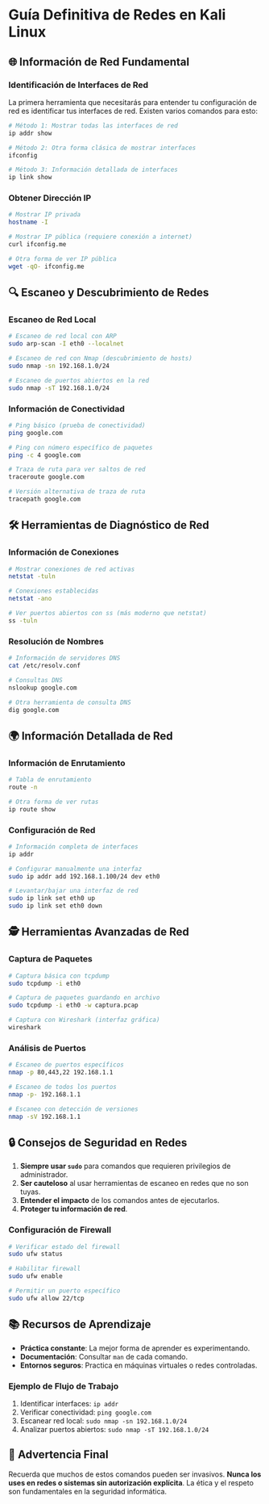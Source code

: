 # Guía Definitiva de Redes en Kali Linux

## 🌐 Información de Red Fundamental

### Identificación de Interfaces de Red
La primera herramienta que necesitarás para entender tu configuración de red es identificar tus interfaces de red. Existen varios comandos para esto:

```bash
# Método 1: Mostrar todas las interfaces de red
ip addr show

# Método 2: Otra forma clásica de mostrar interfaces
ifconfig

# Método 3: Información detallada de interfaces
ip link show
```

### Obtener Dirección IP

```bash
# Mostrar IP privada
hostname -I

# Mostrar IP pública (requiere conexión a internet)
curl ifconfig.me

# Otra forma de ver IP pública
wget -qO- ifconfig.me
```

## 🔍 Escaneo y Descubrimiento de Redes

### Escaneo de Red Local
```bash
# Escaneo de red local con ARP
sudo arp-scan -I eth0 --localnet

# Escaneo de red con Nmap (descubrimiento de hosts)
sudo nmap -sn 192.168.1.0/24

# Escaneo de puertos abiertos en la red
sudo nmap -sT 192.168.1.0/24
```

### Información de Conectividad
```bash
# Ping básico (prueba de conectividad)
ping google.com

# Ping con número específico de paquetes
ping -c 4 google.com

# Traza de ruta para ver saltos de red
traceroute google.com

# Versión alternativa de traza de ruta
tracepath google.com
```

## 🛠️ Herramientas de Diagnóstico de Red

### Información de Conexiones
```bash
# Mostrar conexiones de red activas
netstat -tuln

# Conexiones establecidas
netstat -ano

# Ver puertos abiertos con ss (más moderno que netstat)
ss -tuln
```

### Resolución de Nombres
```bash
# Información de servidores DNS
cat /etc/resolv.conf

# Consultas DNS
nslookup google.com

# Otra herramienta de consulta DNS
dig google.com
```

## 🌍 Información Detallada de Red

### Información de Enrutamiento
```bash
# Tabla de enrutamiento
route -n

# Otra forma de ver rutas
ip route show
```

### Configuración de Red
```bash
# Información completa de interfaces
ip addr

# Configurar manualmente una interfaz
sudo ip addr add 192.168.1.100/24 dev eth0

# Levantar/bajar una interfaz de red
sudo ip link set eth0 up
sudo ip link set eth0 down
```

## 🕵️ Herramientas Avanzadas de Red

### Captura de Paquetes
```bash
# Captura básica con tcpdump
sudo tcpdump -i eth0

# Captura de paquetes guardando en archivo
sudo tcpdump -i eth0 -w captura.pcap

# Captura con Wireshark (interfaz gráfica)
wireshark
```

### Análisis de Puertos
```bash
# Escaneo de puertos específicos
nmap -p 80,443,22 192.168.1.1

# Escaneo de todos los puertos
nmap -p- 192.168.1.1

# Escaneo con detección de versiones
nmap -sV 192.168.1.1
```

## 🔒 Consejos de Seguridad en Redes

1. **Siempre usar `sudo`** para comandos que requieren privilegios de administrador.
2. **Ser cauteloso** al usar herramientas de escaneo en redes que no son tuyas.
3. **Entender el impacto** de los comandos antes de ejecutarlos.
4. **Proteger tu información de red**.

### Configuración de Firewall
```bash
# Verificar estado del firewall
sudo ufw status

# Habilitar firewall
sudo ufw enable

# Permitir un puerto específico
sudo ufw allow 22/tcp
```

## 📚 Recursos de Aprendizaje

- **Práctica constante**: La mejor forma de aprender es experimentando.
- **Documentación**: Consultar `man` de cada comando.
- **Entornos seguros**: Practica en máquinas virtuales o redes controladas.

### Ejemplo de Flujo de Trabajo
1. Identificar interfaces: `ip addr`
2. Verificar conectividad: `ping google.com`
3. Escanear red local: `sudo nmap -sn 192.168.1.0/24`
4. Analizar puertos abiertos: `sudo nmap -sT 192.168.1.0/24`

## 🚨 Advertencia Final
Recuerda que muchos de estos comandos pueden ser invasivos. **Nunca los uses en redes o sistemas sin autorización explícita**. La ética y el respeto son fundamentales en la seguridad informática.